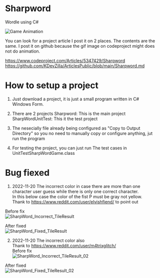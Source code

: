# Sharpword
 Wordle using C#  
 


![Game Animation](https://user-images.githubusercontent.com/108615376/202889375-d00a5528-a166-4252-ba0f-22f3a0217425.gif)


You can look for a project article I post it on 2 places.
The contents are the same. 
I post it on github because the gif image on codeproject might does not do animation.

https://www.codeproject.com/Articles/5347429/Sharpword  
https://github.com/KDevZilla/ArticlesPublic/blob/main/Sharpword.md


# How to setup a project
1. Just download a project, it is just a small program written in C# Windows Form.
2. There are 2 projects
      Sharpword: This is the main project
      SharpWordUnitTest: This it the test project

3. The nesecially file already being configured as "Copy to Output Directory" so you no need to manually 
copy or configure anything, jut run the program
4. For testing the project, you can just run The test cases in UnitTestSharpWordGame.class


# Bug fiexed

1. 2022-11-20 The incorrect color in case there are more than one character user guess while there is only one correct character.  
In this below case the color of the fist P must be gray not yellow.  
Thank to https://www.reddit.com/user/elvishfiend/ to point out

Before fix  
![SharpWord_Incorrect_TileResult](https://user-images.githubusercontent.com/108615376/202889171-5d805908-4417-4055-b35a-3283db27e064.png)

After fixed  
![SharpWord_Fixed_TileResult](https://user-images.githubusercontent.com/108615376/202889174-c8398eb9-5470-48de-93a9-10a7f3b67ad7.png)


2. 2022-11-20 The incorrect color also   
Thank to https://www.reddit.com/user/m4trixglitch/   
Before fix  
![SharpWord_Incorrect_TileResult_02](https://user-images.githubusercontent.com/108615376/202912138-c1e21c15-d372-4692-801b-c6f0fa0c207a.png)

After fixed  
![SharpWord_Fixed_TileResult_02](https://user-images.githubusercontent.com/108615376/202912157-4521ff80-6754-496c-ab33-e03172f6a15b.png)
